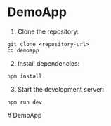# DemoApp

1. Clone the repository:
```
git clone <repository-url>
cd demoapp
```

2. Install dependencies:
```
npm install
```

3. Start the development server:
```
npm run dev
```
 
 # DemoApp
